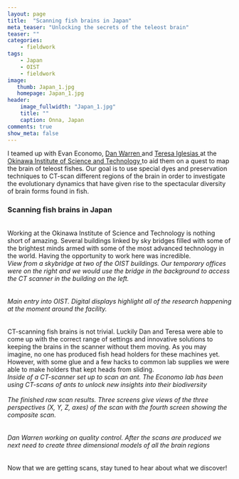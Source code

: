 ```yaml
---
layout: page
title:  "Scanning fish brains in Japan"
meta_teaser: "Unlocking the secrets of the teleost brain"
teaser: ""
categories:
    - fieldwork
tags:
    - Japan
    - OIST
    - fieldwork
image:
   thumb: Japan_1.jpg
   homepage: Japan_1.jpg
header: 
    image_fullwidth: "Japan_1.jpg"
    title: ""
    caption: Onna, Japan
comments: true
show_meta: false
---
```

I teamed up with Evan Economo, <a href='https://danlwarren.wordpress.com/'>Dan Warren </a> and <a href='https://www.researchgate.net/profile/Teresa_Iglesias'>Teresa Iglesias </a> at the <a href='https://www.oist.jp/'> Okinawa Institute of Science and Technology </a> to aid them on a quest to map the brain of teleost fishes. Our goal is to use special dyes and preservation techniques to CT-scan different regions of the brain in order to investigate the evolutionary dynamics that have given rise to the spectacular diversity of brain forms found in fish.
<br>
<h3> Scanning fish brains in Japan </h3>
<br> Working at the Okinawa Institute of Science and Technology is nothing short of amazing. Several buildings linked by sky bridges filled with some of the brightest minds armed with some of the most advanced technology in the world. Having the opportunity to work here was incredible. 
<br>
<img class="b30" src="http://carolinafishes.github.io/images/Oist4.jpg" alt=""><em>View from a skybridge at two of the OIST buildings. Our temporary offices were on the right and we would use the bridge in the background to access the CT scanner in the building on the left.</em>
<br>
<br>
<br>
<img class="b30" src="http://carolinafishes.github.io/images/Oist2.jpg" alt=""><em>Main entry into OIST. Digital displays highlight all of the research happening at the moment around the facility.</em>
<br>
<br>
<br>
CT-scanning fish brains is not trivial. Luckily Dan and Teresa were able to come up with the correct range of settings and innovative solutions to keeping the brains in the scanner without them moving. As you may imagine, no one has produced fish head holders for these machines yet. However, with some glue and a few hacks to common lab supplies we were able to make holders that kept heads from sliding. 
<br>
<img class="b30" src="http://carolinafishes.github.io/images/Oist5.jpg" alt=""><em>Inside of a CT-scanner set up to scan an ant. The Economo lab has been using CT-scans of ants to unlock new insights into their biodiversity</em>
<br>
<br>
<img class="b30" src="http://carolinafishes.github.io/images/Oist6.jpg" alt=""><em>The finished raw scan results. Three screens give views of the three perspectives (X, Y, Z, axes) of the scan with the fourth screen showing the composite scan.</em>
<br>
<br>
<br>
<img class="b30" src="http://carolinafishes.github.io/images/Oist7.jpg" alt=""><em>Dan Warren working on quality control. After the scans are produced we next need to create three dimensional models of all the brain regions</em>
<br>
<br>
<br>
Now that we are getting scans, stay tuned to hear about what we discover!








